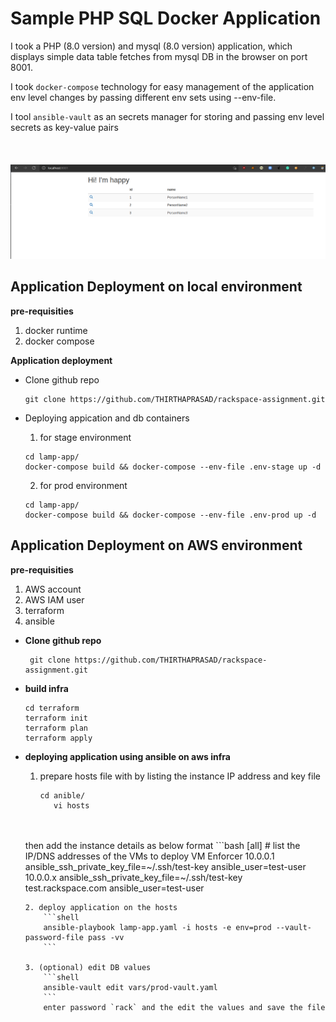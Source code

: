 # Sample PHP SQL Docker Application

I took a PHP (8.0 version) and mysql (8.0 version) application, which displays simple data table fetches from mysql DB in the browser on port 8001.

I took `docker-compose` technology for easy management of the application env level changes by passing different env sets using --env-file.

I tool `ansible-vault` as an secrets manager for storing and passing env level secrets as key-value pairs
<br><br/>
<br><br/>
<img src="./screen.png"  />

## Application Deployment on local environment

**pre-requisities**
1. docker runtime
2. docker compose

**Application deployment**
* Clone github repo
	```shell
	git clone https://github.com/THIRTHAPRASAD/rackspace-assignment.git
	```

* Deploying appication and db containers
    1. for stage environment
    ```shell
    cd lamp-app/
    docker-compose build && docker-compose --env-file .env-stage up -d
    ```
    2. for prod environment
    ```shell
    cd lamp-app/
    docker-compose build && docker-compose --env-file .env-prod up -d
    ```
## Application Deployment on AWS environment

**pre-requisities**
1. AWS account
2. AWS IAM user 
3. terraform
4. ansible

* **Clone github repo**
   ```shell
    git clone https://github.com/THIRTHAPRASAD/rackspace-assignment.git
    ```

* **build infra**
    ```shell
    cd terraform
    terraform init
    terraform plan
    terraform apply
    ```

* **deploying application using ansible on aws infra**
    1. prepare hosts file with by listing the instance IP address and key file
        ```shell
	   cd anible/
           vi hosts
        ```
	<br></br>
        then add the instance details as below format
        ```bash
	[all]     # list the IP/DNS addresses of the VMs to deploy VM Enforcer
	10.0.0.1       ansible_ssh_private_key_file=~/.ssh/test-key    ansible_user=test-user
	10.0.0.x       ansible_ssh_private_key_file=~/.ssh/test-key
	test.rackspace.com  ansible_user=test-user
	```
    2. deploy application on the hosts
        ```shell
        ansible-playbook lamp-app.yaml -i hosts -e env=prod --vault-password-file pass -vv
        ```

    3. (optional) edit DB values
        ```shell
        ansible-vault edit vars/prod-vault.yaml
        ```
        enter password `rack` and the edit the values and save the file
